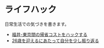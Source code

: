 # ライフハック
日常生活での気づきを書きます。

- [福井-東京間の帰省コストをハックする](./shinkansen_2020_0320.md)
- [26歳を迎えるにあたって自分を少し振り返る](./lifeplan_2020_0329.md)

